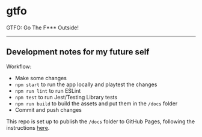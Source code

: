 # gtfo

GTFO: Go The F*** Outside!


----

## Development notes for my future self

Workflow:
* Make some changes
* `npm start` to run the app locally and playtest the changes
* `npm run lint` to run ESLint
* `npm test` to run Jest/Testing Library tests
* `npm run build` to build the assets and put them in the `/docs` folder
* Commit and push changes

This repo is set up to publish the `/docs` folder to GitHub Pages, following the instructions [here](https://docs.github.com/en/pages/getting-started-with-github-pages/configuring-a-publishing-source-for-your-github-pages-site).
